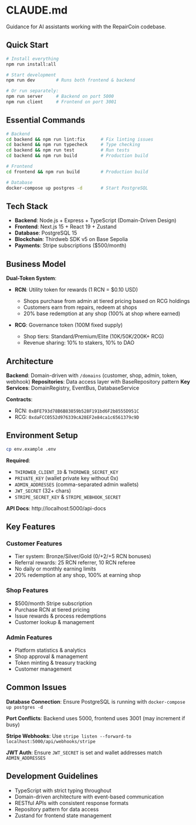 # CLAUDE.md

Guidance for AI assistants working with the RepairCoin codebase.

## Quick Start

```bash
# Install everything
npm run install:all

# Start development
npm run dev        # Runs both frontend & backend

# Or run separately:
npm run server     # Backend on port 5000
npm run client     # Frontend on port 3001
```

## Essential Commands

```bash
# Backend
cd backend && npm run lint:fix      # Fix linting issues
cd backend && npm run typecheck     # Type checking
cd backend && npm run test          # Run tests
cd backend && npm run build         # Production build

# Frontend  
cd frontend && npm run build        # Production build

# Database
docker-compose up postgres -d       # Start PostgreSQL
```

## Tech Stack

- **Backend**: Node.js + Express + TypeScript (Domain-Driven Design)
- **Frontend**: Next.js 15 + React 19 + Zustand  
- **Database**: PostgreSQL 15
- **Blockchain**: Thirdweb SDK v5 on Base Sepolia
- **Payments**: Stripe subscriptions ($500/month)

## Business Model

**Dual-Token System**:
- **RCN**: Utility token for rewards (1 RCN = $0.10 USD)
  - Shops purchase from admin at tiered pricing based on RCG holdings
  - Customers earn from repairs, redeem at shops
  - 20% base redemption at any shop (100% at shop where earned)
  
- **RCG**: Governance token (100M fixed supply)
  - Shop tiers: Standard/Premium/Elite (10K/50K/200K+ RCG)
  - Revenue sharing: 10% to stakers, 10% to DAO

## Architecture

**Backend**: Domain-driven with `/domains` (customer, shop, admin, token, webhook)
**Repositories**: Data access layer with BaseRepository pattern
**Key Services**: DomainRegistry, EventBus, DatabaseService

**Contracts**:
- RCN: `0xBFE793d78B6B83859b528F191bd6F2b8555D951C`  
- RCG: `0xdaFCC0552d976339cA28EF2e84ca1c6561379c9D`

## Environment Setup

```bash
cp env.example .env
```

**Required**:
- `THIRDWEB_CLIENT_ID` & `THIRDWEB_SECRET_KEY`
- `PRIVATE_KEY` (wallet private key without 0x)
- `ADMIN_ADDRESSES` (comma-separated admin wallets)
- `JWT_SECRET` (32+ chars)
- `STRIPE_SECRET_KEY` & `STRIPE_WEBHOOK_SECRET`

**API Docs**: http://localhost:5000/api-docs

## Key Features

### Customer Features
- Tier system: Bronze/Silver/Gold (0/+2/+5 RCN bonuses)
- Referral rewards: 25 RCN referrer, 10 RCN referee
- No daily or monthly earning limits
- 20% redemption at any shop, 100% at earning shop

### Shop Features  
- $500/month Stripe subscription
- Purchase RCN at tiered pricing
- Issue rewards & process redemptions
- Customer lookup & management

### Admin Features
- Platform statistics & analytics
- Shop approval & management  
- Token minting & treasury tracking
- Customer management

## Common Issues

**Database Connection**: Ensure PostgreSQL is running with `docker-compose up postgres -d`

**Port Conflicts**: Backend uses 5000, frontend uses 3001 (may increment if busy)

**Stripe Webhooks**: Use `stripe listen --forward-to localhost:5000/api/webhooks/stripe`

**JWT Auth**: Ensure `JWT_SECRET` is set and wallet addresses match `ADMIN_ADDRESSES`

## Development Guidelines

- TypeScript with strict typing throughout
- Domain-driven architecture with event-based communication
- RESTful APIs with consistent response formats
- Repository pattern for data access
- Zustand for frontend state management